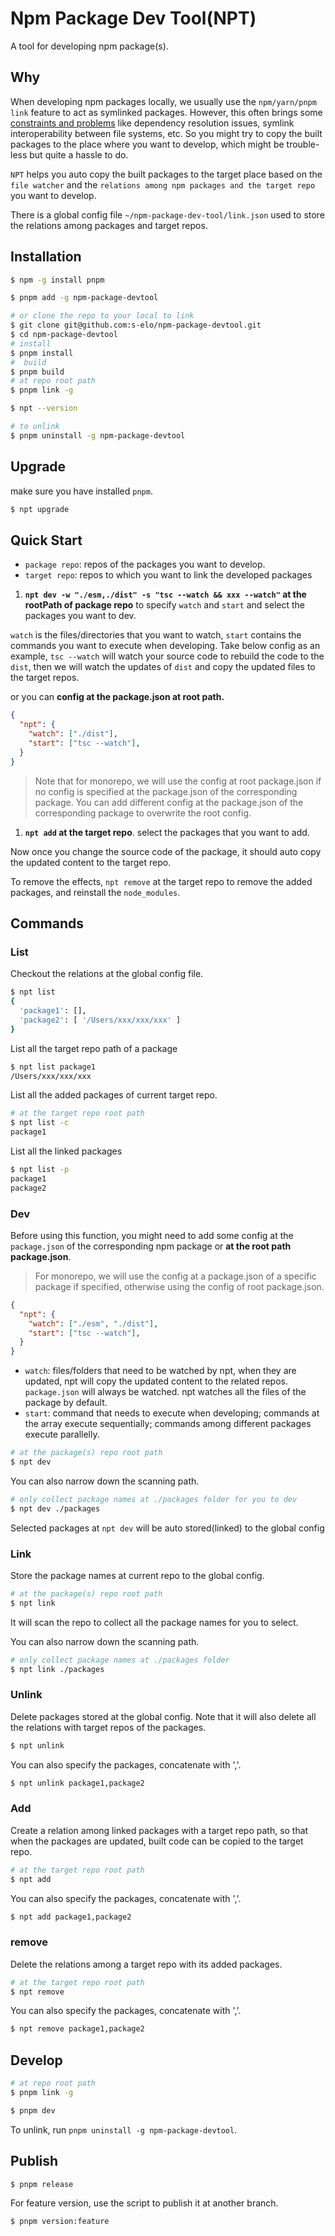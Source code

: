 # Npm Package Dev Tool(NPT)

A tool for developing npm package(s).

## Why

When developing npm packages locally, we usually use the `npm/yarn/pnpm link` feature to act as symlinked packages. However, this often brings some [constraints and problems](https://github.com/yarnpkg/yarn/issues/1761#issuecomment-259706202) like dependency resolution issues, symlink interoperability between file systems, etc. So you might try to copy the built packages to the place where you want to develop, which might be trouble-less but quite a hassle to do.

`NPT` helps you auto copy the built packages to the target place based on the `file watcher` and the `relations among npm packages and the target repo` you want to develop.

There is a global config file `~/npm-package-dev-tool/link.json` used to store the relations among packages and target repos.

## Installation

```bash
$ npm -g install pnpm

$ pnpm add -g npm-package-devtool

# or clone the repo to your local to link
$ git clone git@github.com:s-elo/npm-package-devtool.git
$ cd npm-package-devtool
# install
$ pnpm install
#  build
$ pnpm build
# at repo root path
$ pnpm link -g

$ npt --version

# to unlink
$ pnpm uninstall -g npm-package-devtool
```

## Upgrade

make sure you have installed `pnpm`.

```bash
$ npt upgrade
```

## Quick Start

- `package repo`: repos of the packages you want to develop.
- `target repo`: repos to which you want to link the developed packages

1. **`npt dev -w "./esm,./dist" -s "tsc --watch && xxx --watch"` at the rootPath of package repo** to specify `watch` and `start` and select the packages you want to dev.

`watch` is the files/directories that you want to watch, `start` contains the commands you want to execute when developing. Take below config as an example, `tsc --watch` will watch your source code to rebuild the code to the `dist`, then we will watch the updates of `dist` and copy the updated files to the target repos.

or you can **config at the package.json at root path.**

```json
{
  "npt": {
    "watch": ["./dist"],
    "start": ["tsc --watch"],
  }
}
```

> Note that for monorepo, we will use the config at root package.json if no config is specified at the package.json of the corresponding package. You can add different config at the package.json of the corresponding package to overwrite the root config.

1. **`npt add` at the target repo**. select the packages that you want to add.

Now once you change the source code of the package, it should auto copy the updated content to the target repo.

To remove the effects, `npt remove` at the target repo to remove the added packages, and reinstall the `node_modules`.

## Commands

### List

Checkout the relations at the global config file.

```bash
$ npt list
{
  'package1': [],
  'package2': [ '/Users/xxx/xxx/xxx' ]
}
```

List all the target repo path of a package

```bash
$ npt list package1
/Users/xxx/xxx/xxx
```

List all the added packages of current target repo.

```bash
# at the target repo root path
$ npt list -c
package1
```

List all the linked packages

```bash
$ npt list -p
package1
package2
```

### Dev

Before using this function, you might need to add some config at the `package.json` of the corresponding npm package or **at the root path package.json**.

> For monorepo, we will use the config at a package.json of a specific package if specified, otherwise using the config of root package.json.

```json
{
  "npt": {
    "watch": ["./esm", "./dist"],
    "start": ["tsc --watch"],
  }
}
```

- `watch`: files/folders that need to be watched by npt, when they are updated, npt will copy the updated content to the related repos. `package.json` will always be watched. npt watches all the files of the package by default.
- `start`: command that needs to execute when developing; commands at the array execute sequentially; commands among different packages execute parallelly. 

```bash
# at the package(s) repo root path
$ npt dev
```

You can also narrow down the scanning path.

```bash
# only collect package names at ./packages folder for you to dev
$ npt dev ./packages
```

Selected packages at `npt dev` will be auto stored(linked) to the global config

### Link

Store the package names at current repo to the global config.

```bash
# at the package(s) repo root path
$ npt link
```

It will scan the repo to collect all the package names for you to select.

You can also narrow down the scanning path.

```bash
# only collect package names at ./packages folder
$ npt link ./packages
```

### Unlink

Delete packages stored at the global config. Note that it will also delete all the relations with target repos of the packages.

```bash
$ npt unlink
```

You can also specify the packages, concatenate with ','.

```bash
$ npt unlink package1,package2
```

### Add

Create a relation among linked packages with a target repo path, so that when the packages are updated, built code can be copied to the target repo.

```bash
# at the target repo root path
$ npt add
```

You can also specify the packages, concatenate with ','.

```bash
$ npt add package1,package2
```

### remove

Delete the relations among a target repo with its added packages.

```bash
# at the target repo root path
$ npt remove
```

You can also specify the packages, concatenate with ','.

```bash
$ npt remove package1,package2
```

## Develop

```bash
# at repo root path
$ pnpm link -g

$ pnpm dev
```

To unlink, run `pnpm uninstall -g npm-package-devtool`.

## Publish

```bash
$ pnpm release
```

For feature version, use the script to publish it at another branch.

```bash
$ pnpm version:feature
```
